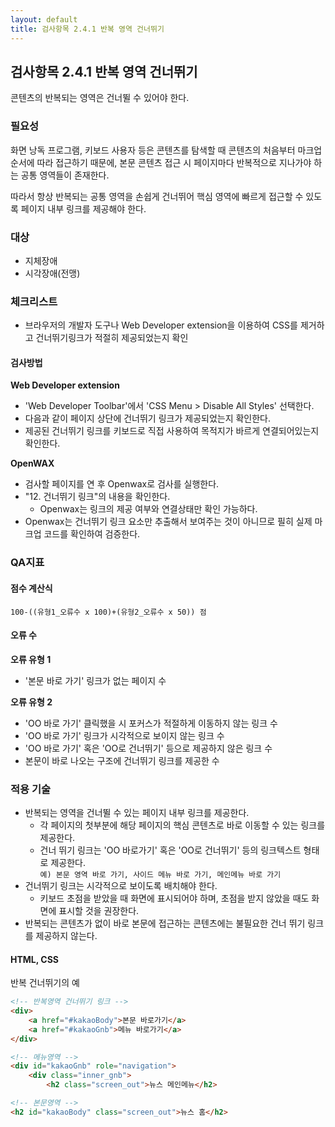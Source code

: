 ```yaml
---
layout: default
title: 검사항목 2.4.1 반복 영역 건너뛰기
---
```



## 검사항목 2.4.1 반복 영역 건너뛰기
콘텐츠의 반복되는 영역은 건너뛸 수 있어야 한다.

### 필요성
화면 낭독 프로그램, 키보드 사용자 등은 콘텐츠를 탐색할 때 콘텐츠의 처음부터 마크업 순서에 따라 접근하기 때문에, 본문 콘텐츠 접근 시 페이지마다 반복적으로 지나가야 하는 공통 영역들이 존재한다.

따라서 항상 반복되는 공통 영역을 손쉽게 건너뛰어 핵심 영역에 빠르게 접근할 수 있도록 페이지 내부 링크를 제공해야 한다.

### 대상
* 지체장애
* 시각장애(전맹)

### 체크리스트
* 브라우저의 개발자 도구나 Web Developer extension을 이용하여 CSS를 제거하고 건너뛰기링크가 적절히 제공되었는지 확인

#### 검사방법
**Web Developer extension**
* 'Web Developer Toolbar'에서 'CSS Menu > Disable All Styles' 선택한다.
* 다음과 같이 페이지 상단에 건너뛰기 링크가 제공되었는지 확인한다.
* 제공된 건너뛰기 링크를 키보드로 직접 사용하여 목적지가 바르게 연결되어있는지 확인한다.

**OpenWAX**
* 검사할 페이지를 연 후 Openwax로 검사를 실행한다.
* "12. 건너뛰기 링크"의 내용을 확인한다.
  * Openwax는 링크의 제공 여부와 연결상태만 확인 가능하다.
* Openwax는 건너뛰기 링크 요소만 추출해서 보여주는 것이 아니므로 필히 실제 마크업 코드를 확인하여 검증한다.


### QA지표
#### 점수 계산식
```
100-((유형1_오류수 x 100)+(유형2_오류수 x 50)) 점
```

#### 오류 수
**오류 유형 1**
* '본문 바로 가기' 링크가 없는 페이지 수

**오류 유형 2**
* 'OO 바로 가기' 클릭했을 시 포커스가 적절하게 이동하지 않는 링크 수
* 'OO 바로 가기' 링크가 시각적으로 보이지 않는 링크 수
* 'OO 바로 가기' 혹은 'OO로 건너뛰기' 등으로 제공하지 않은 링크 수
* 본문이 바로 나오는 구조에 건너뛰기 링크를 제공한 수


### 적용 기술
* 반복되는 영역을 건너뛸 수 있는 페이지 내부 링크를 제공한다.
  * 각 페이지의 첫부분에 해당 페이지의 핵심 콘텐츠로 바로 이동할 수 있는 링크를 제공한다.
  * 건너 뛰기 링크는 'OO 바로가기' 혹은 'OO로 건너뛰기' 등의 링크텍스트 형태로 제공한다.<br/>
  `예) 본문 영역 바로 가기, 사이드 메뉴 바로 가기, 메인메뉴 바로 가기`
* 건너뛰기 링크는 시각적으로 보이도록 배치해야 한다.
  * 키보드 초점을 받았을 때 화면에 표시되어야 하며, 초점을 받지 않았을 때도 화면에 표시할 것을 권장한다.
* 반복되는 콘텐츠가 없이 바로 본문에 접근하는 콘텐츠에는 불필요한 건너 뛰기 링크를 제공하지 않는다.


#### HTML, CSS
반복 건너뛰기의 예
```html
<!-- 반복영역 건너뛰기 링크 -->
<div>
	<a href="#kakaoBody">본문 바로가기</a>
	<a href="#kakaoGnb">메뉴 바로가기</a>
</div>

<!-- 메뉴영역 -->
<div id="kakaoGnb" role="navigation">
	<div class="inner_gnb">
		<h2 class="screen_out">뉴스 메인메뉴</h2>

<!-- 본문영역 -->
<h2 id="kakaoBody" class="screen_out">뉴스 홈</h2>
```
